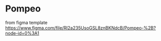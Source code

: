 # Pompeo  
from figma template  
https://www.figma.com/file/Rl2a235UsoGSL8znBKNdcB/Pompeo-%2B?node-id=0%3A1